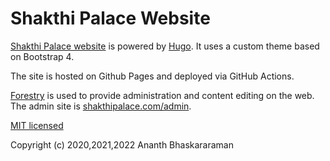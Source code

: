 # Shakthi Palace Website

[Shakthi Palace website](https://shakthipalace.com) is powered by [Hugo](https://gohugo.io).
It uses a custom theme based on Bootstrap 4.

The site is hosted on Github Pages and deployed via GitHub Actions.

[Forestry](https://forestry.io) is used to provide administration and content editing on the web.
The admin site is [shakthipalace.com/admin](https://shakthipalace.com/admin).

[MIT licensed](LICENSE)

Copyright (c) 2020,2021,2022 Ananth Bhaskararaman
